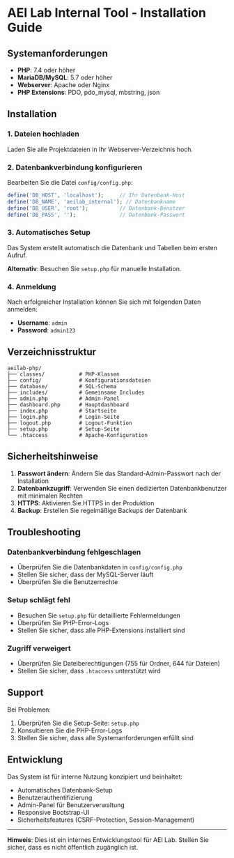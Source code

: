 # AEI Lab Internal Tool - Installation Guide

## Systemanforderungen

- **PHP**: 7.4 oder höher
- **MariaDB/MySQL**: 5.7 oder höher
- **Webserver**: Apache oder Nginx
- **PHP Extensions**: PDO, pdo_mysql, mbstring, json

## Installation

### 1. Dateien hochladen
Laden Sie alle Projektdateien in Ihr Webserver-Verzeichnis hoch.

### 2. Datenbankverbindung konfigurieren
Bearbeiten Sie die Datei `config/config.php`:
```php
define('DB_HOST', 'localhost');     // Ihr Datenbank-Host
define('DB_NAME', 'aeilab_internal'); // Datenbankname
define('DB_USER', 'root');          // Datenbank-Benutzer
define('DB_PASS', '');              // Datenbank-Passwort
```

### 3. Automatisches Setup
Das System erstellt automatisch die Datenbank und Tabellen beim ersten Aufruf.

**Alternativ**: Besuchen Sie `setup.php` für manuelle Installation.

### 4. Anmeldung
Nach erfolgreicher Installation können Sie sich mit folgenden Daten anmelden:
- **Username**: `admin`
- **Password**: `admin123`

## Verzeichnisstruktur

```
aeilab-php/
├── classes/           # PHP-Klassen
├── config/            # Konfigurationsdateien
├── database/          # SQL-Schema
├── includes/          # Gemeinsame Includes
├── admin.php          # Admin-Panel
├── dashboard.php      # Hauptdashboard
├── index.php          # Startseite
├── login.php          # Login-Seite
├── logout.php         # Logout-Funktion
├── setup.php          # Setup-Seite
└── .htaccess          # Apache-Konfiguration
```

## Sicherheitshinweise

1. **Passwort ändern**: Ändern Sie das Standard-Admin-Passwort nach der Installation
2. **Datenbankzugriff**: Verwenden Sie einen dedizierten Datenbankbenutzer mit minimalen Rechten
3. **HTTPS**: Aktivieren Sie HTTPS in der Produktion
4. **Backup**: Erstellen Sie regelmäßige Backups der Datenbank

## Troubleshooting

### Datenbankverbindung fehlgeschlagen
- Überprüfen Sie die Datenbankdaten in `config/config.php`
- Stellen Sie sicher, dass der MySQL-Server läuft
- Überprüfen Sie die Benutzerrechte

### Setup schlägt fehl
- Besuchen Sie `setup.php` für detaillierte Fehlermeldungen
- Überprüfen Sie PHP-Error-Logs
- Stellen Sie sicher, dass alle PHP-Extensions installiert sind

### Zugriff verweigert
- Überprüfen Sie Dateiberechtigungen (755 für Ordner, 644 für Dateien)
- Stellen Sie sicher, dass `.htaccess` unterstützt wird

## Support

Bei Problemen:
1. Überprüfen Sie die Setup-Seite: `setup.php`
2. Konsultieren Sie die PHP-Error-Logs
3. Stellen Sie sicher, dass alle Systemanforderungen erfüllt sind

## Entwicklung

Das System ist für interne Nutzung konzipiert und beinhaltet:
- Automatisches Datenbank-Setup
- Benutzerauthentifizierung
- Admin-Panel für Benutzerverwaltung
- Responsive Bootstrap-UI
- Sicherheitsfeatures (CSRF-Protection, Session-Management)

---

**Hinweis**: Dies ist ein internes Entwicklungstool für AEI Lab. Stellen Sie sicher, dass es nicht öffentlich zugänglich ist. 